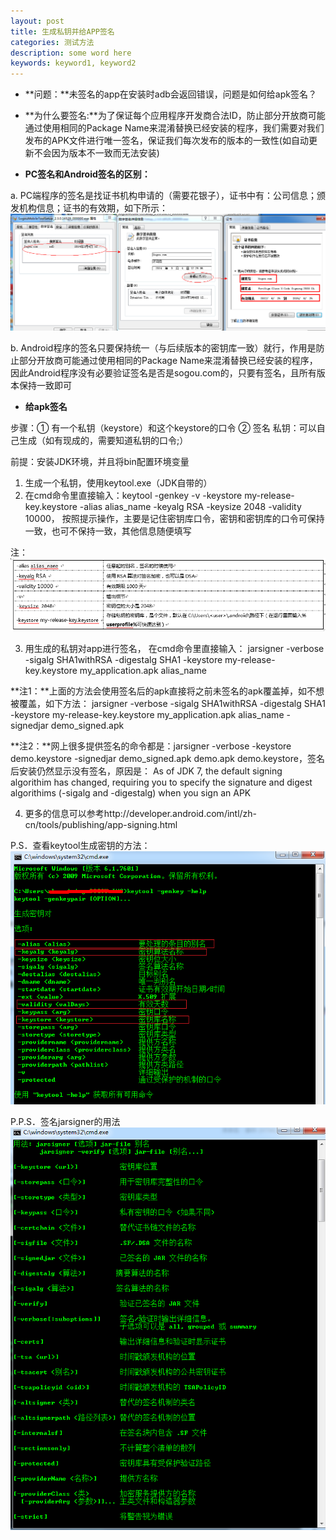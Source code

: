 ```yaml
---
layout: post
title: 生成私钥并给APP签名
categories: 测试方法
description: some word here
keywords: keyword1, keyword2
---
```


 * **问题：**未签名的app在安装时adb会返回错误，问题是如何给apk签名？

 * **为什么要签名:**为了保证每个应用程序开发商合法ID，防止部分开放商可能通过使用相同的Package Name来混淆替换已经安装的程序，我们需要对我们发布的APK文件进行唯一签名，保证我们每次发布的版本的一致性(如自动更新不会因为版本不一致而无法安装)

 * **PC签名和Android签名的区别：**

 a.	PC端程序的签名是找证书机构申请的（需要花银子），证书中有：公司信息；颁发机构信息；证书的有效期，如下所示：
        ![2015-6-4-1](/images/2015-6-4-1.png)
 
 b.	Android程序的签名只要保持统一（与后续版本的密钥库一致）就行，作用是防止部分开放商可能通过使用相同的Package Name来混淆替换已经安装的程序，因此Android程序没有必要验证签名是否是sogou.com的，只要有签名，且所有版本保持一致即可

 * **给apk签名**

 步骤：① 有一个私钥（keystore）和这个keystore的口令 ② 签名
           私钥：可以自己生成（如有现成的，需要知道私钥的口令;）

 前提：安装JDK环境，并且将bin配置环境变量

 1.	生成一个私钥，使用keytool.exe（JDK自带的）
 2.	在cmd命令里直接输入：keytool -genkey -v -keystore my-release-key.keystore -alias alias_name -keyalg RSA -keysize 2048 -validity 10000， 按照提示操作，主要是记住密钥库口令，密钥和密钥库的口令可保持一致，也可不保持一致，其他信息随便填写

 注：![2015-6-4-22](/images/2015-6-4-22.png)

 3.	用生成的私钥对app进行签名， 在cmd命令里直接输入： jarsigner -verbose -sigalg SHA1withRSA -digestalg SHA1 -keystore my-release-key.keystore my_application.apk alias_name
      
 **注1：**上面的方法会使用签名后的apk直接将之前未签名的apk覆盖掉，如不想被覆盖，如下方法：
 jarsigner -verbose -sigalg SHA1withRSA -digestalg SHA1 -keystore my-release-key.keystore my_application.apk alias_name -signedjar demo_signed.apk
	  
 **注2：**网上很多提供签名的命令都是：jarsigner -verbose -keystore demo.keystore -signedjar demo_signed.apk demo.apk demo.keystore，签名后安装仍然显示没有签名，原因是： 
As of JDK 7, the default signing algorithim has changed, requiring you to specify the signature and digest algorithims (-sigalg and -digestalg) when you sign an APK

 4.	更多的信息可以参考http://developer.android.com/intl/zh-cn/tools/publishing/app-signing.html

 P.S．查看keytool生成密钥的方法：
      ![2015-6-4-2](/images/2015-6-4-2.png)

 P.P.S．签名jarsigner的用法
     ![2015-6-4-3](/images/2015-6-4-3.png)

 

